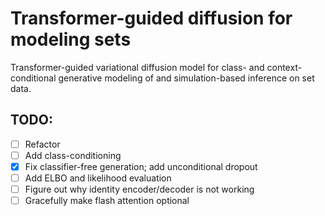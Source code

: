 # Transformer-guided diffusion for modeling sets

Transformer-guided variational diffusion model for class- and context-conditional generative modeling of and simulation-based inference on set data.

## TODO:

- [ ] Refactor
- [ ] Add class-conditioning
- [X] Fix classifier-free generation; add unconditional dropout
- [ ] Add ELBO and likelihood evaluation
- [ ] Figure out why identity encoder/decoder is not working
- [ ] Gracefully make flash attention optional